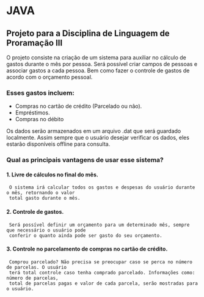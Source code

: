 # JAVA
## Projeto para a Disciplina  de  Linguagem de Proramação III
O projeto consiste na criação de um sistema para auxiliar no cálculo de gastos durante o mês por pessoa.
Será possível criar campos de pessoas e associar gastos a cada pessoa. Bem como fazer o controle de gastos de acordo com o orçamento pessoal.

### Esses gastos incluem:
* Compras no cartão de crédito (Parcelado ou não).
* Empréstimos.
* Compras no débito

Os dados serão armazenados em um arquivo .dat que será guardado localmente. Assim sempre que o usuário desejar verificar os dados, eles estarão
disponíveis offline para consulta.

### Qual as principais vantagens de usar esse sistema?

#### 1. Livre de cálculos no final do mês.

     O sistema irá calcular todos os gastos e despesas do usuário durante o mês, retornando o valor 
     total gasto durante o mês.
#### 2. Controle de gastos.
    
     Será possível definir um orçamento para um determinado mês, sempre que necessário o usuário pode
     conferir o quanto ainda pode ser gasto do seu orçamento.
#### 3. Controle no parcelamento de compras no cartão de crédito.
     Comprou parcelado? Não precisa se preocupar caso se perca no número de parcelas. O usuário 
     terá total controle caso tenha comprado parcelado. Informações como: número de parcelas, 
     total de parcelas pagas e valor de cada parcela, serão mostradas para o usuário.
